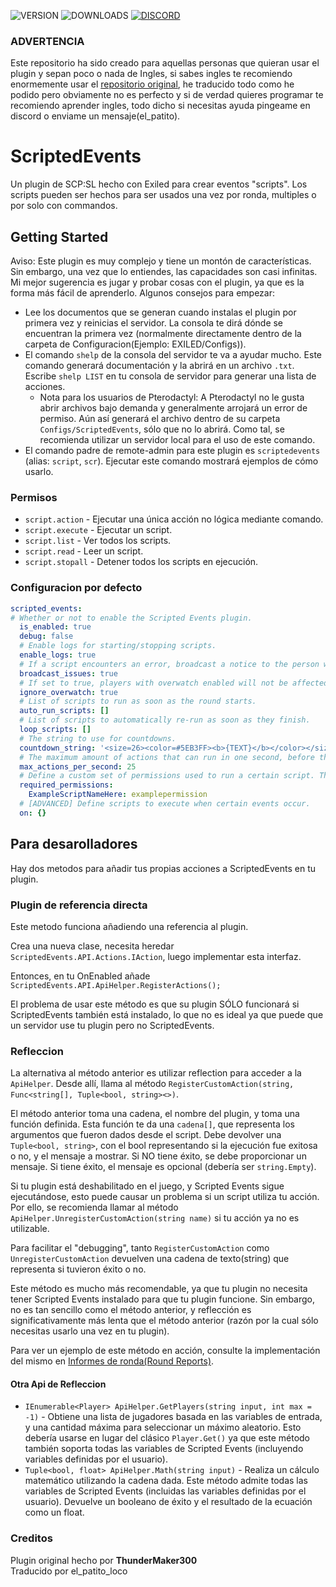 ![VERSION](https://img.shields.io/github/v/release/Thundermaker300/ScriptedEvents?include_prereleases&style=for-the-badge)
![DOWNLOADS](https://img.shields.io/github/downloads/Thundermaker300/ScriptedEvents/total?style=for-the-badge)
[![DISCORD](https://img.shields.io/discord/1060274824330620979?label=Discord&style=for-the-badge)](https://discord.gg/3j54zBnbbD)


### ADVERTENCIA 
Este repositorio ha sido creado para aquellas personas que quieran usar el plugin y sepan poco o nada de Ingles, si sabes ingles te recomiendo enormemente usar el [repositorio original](https://github.com/Thundermaker300/ScriptedEvents), he traducido todo como he podido pero obviamente no es perfecto y si de verdad quieres programar te recomiendo aprender ingles, todo dicho si necesitas ayuda pingeame en discord o enviame un mensaje(el_patito).

# ScriptedEvents
Un plugin de SCP:SL hecho con Exiled para crear eventos "scripts". Los scripts pueden ser hechos para ser usados una vez por ronda, multiples o por solo con commandos.

## Getting Started
Aviso: Este plugin es muy complejo y tiene un montón de características. Sin embargo, una vez que lo entiendes, las capacidades son casi infinitas. Mi mejor sugerencia es jugar y probar cosas con el plugin, ya que es la forma más fácil de aprenderlo. Algunos consejos para empezar:
* Lee los documentos que se generan cuando instalas el plugin por primera vez y reinicias el servidor. La consola te dirá dónde se encuentran la primera vez (normalmente directamente dentro de la carpeta de Configuracion(Ejemplo: EXILED/Configs)).
* El comando `shelp` de la consola del servidor te va a ayudar mucho. Este comando generará documentación y la abrirá en un archivo `.txt`. Escribe `shelp LIST` en tu consola de servidor para generar una lista de acciones.
  * Nota para los usuarios de Pterodactyl: A Pterodactyl no le gusta abrir archivos bajo demanda y generalmente arrojará un error de permiso. Aún así generará el archivo dentro de su carpeta `Configs/ScriptedEvents`, sólo que no lo abrirá. Como tal, se recomienda utilizar un servidor local para el uso de este comando.
* El comando padre de remote-admin para este plugin es `scriptedevents` (alias: `script`, `scr`). Ejecutar este comando mostrará ejemplos de cómo usarlo.

### Permisos
* `script.action` - Ejecutar una única acción no lógica mediante comando.
* `script.execute` - Ejecutar un script.
* `script.list` - Ver todos los scripts.
* `script.read` - Leer un script.
* `script.stopall` - Detener todos los scripts en ejecución.

### Configuracion por defecto
```yml
scripted_events:
# Whether or not to enable the Scripted Events plugin.
  is_enabled: true
  debug: false
  # Enable logs for starting/stopping scripts.
  enable_logs: true
  # If a script encounters an error, broadcast a notice to the person who ran the command, informing of the error. The broadcast ONLY shows to the command executor.
  broadcast_issues: true
  # If set to true, players with overwatch enabled will not be affected by any commands related to players.
  ignore_overwatch: true
  # List of scripts to run as soon as the round starts.
  auto_run_scripts: []
  # List of scripts to automatically re-run as soon as they finish.
  loop_scripts: []
  # The string to use for countdowns.
  countdown_string: '<size=26><color=#5EB3FF><b>{TEXT}</b></color></size>\n{TIME}'
  # The maximum amount of actions that can run in one second, before the script is force-stopped. Increasing this value allows for more actions to occur at the same time, but increases the risk of the server crashing (or restarting due to missed heartbeats). This maximum can be bypassed entirely by including the "!-- NOSAFETY" flag in a script.
  max_actions_per_second: 25
  # Define a custom set of permissions used to run a certain script. The provided permission will be added AFTER script.execute (eg. script.execute.examplepermission for the provided example).
  required_permissions:
    ExampleScriptNameHere: examplepermission
  # [ADVANCED] Define scripts to execute when certain events occur.
  on: {}
```

## Para desarolladores
Hay dos metodos para añadir tus propias acciones a ScriptedEvents en tu plugin.

### Plugin de referencia directa
Este metodo funciona añadiendo una referencia al plugin.

Crea una nueva clase, necesita heredar `ScriptedEvents.API.Actions.IAction`, luego implementar esta interfaz. 

Entonces, en tu OnEnabled añade `ScriptedEvents.API.ApiHelper.RegisterActions();`

El problema de usar este método es que su plugin SÓLO funcionará si ScriptedEvents también está instalado, lo que no es ideal ya que puede que un servidor use tu plugin pero no ScriptedEvents.

### Refleccion
La alternativa al método anterior es utilizar reflection para acceder a la `ApiHelper`. Desde allí, llama al método `RegisterCustomAction(string, Func<string[], Tuple<bool, string><>)`.

El método anterior toma una cadena, el nombre del plugin, y toma una función definida. Esta función te da una `cadena[]`, que representa los argumentos que fueron dados desde el script. Debe devolver una `Tuple<bool, string>`, con el bool representando si la ejecución fue exitosa o no, y el mensaje a mostrar. Si NO tiene éxito, se debe proporcionar un mensaje. Si tiene éxito, el mensaje es opcional (debería ser `string.Empty`).

Si tu plugin está deshabilitado en el juego, y Scripted Events sigue ejecutándose, esto puede causar un problema si un script utiliza tu acción. Por ello, se recomienda llamar al método `ApiHelper.UnregisterCustomAction(string name)` si tu acción ya no es utilizable.

Para facilitar el "debugging", tanto `RegisterCustomAction` como `UnregisterCustomAction` devuelven una cadena de texto(string) que representa si tuvieron éxito o no.

Este método es mucho más recomendable, ya que tu plugin no necesita tener Scripted Events instalado para que tu plugin funcione. Sin embargo, no es tan sencillo como el método anterior, y reflección es significativamente más lenta que el método anterior (razón por la cual sólo necesitas usarlo una vez en tu plugin).

Para ver un ejemplo de este método en acción, consulte la implementación del mismo en [Informes de ronda(Round Reports)](https://github.com/Thundermaker300/RoundReports/blob/master/RoundReports/ScriptedEventsIntegration.cs).

#### Otra Api de Refleccion
* `IEnumerable<Player> ApiHelper.GetPlayers(string input, int max = -1)` - Obtiene una lista de jugadores basada en las variables de entrada, y una cantidad máxima para seleccionar un máximo aleatorio. Esto debería usarse en lugar del clásico `Player.Get()` ya que este método también soporta todas las variables de Scripted Events (incluyendo variables definidas por el usuario).
* `Tuple<bool, float> ApiHelper.Math(string input)` - Realiza un cálculo matemático utilizando la cadena dada. Este método admite todas las variables de Scripted Events (incluidas las variables definidas por el usuario). Devuelve un booleano de éxito y el resultado de la ecuación como un float.

### Creditos
Plugin original hecho por **ThunderMaker300** <br/>
Traducido por el_patito_loco
